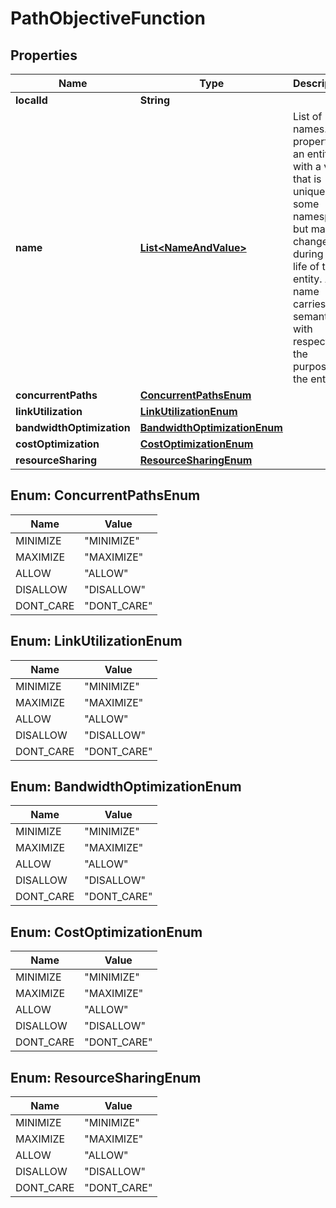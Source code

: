 
# PathObjectiveFunction

## Properties
Name | Type | Description | Notes
------------ | ------------- | ------------- | -------------
**localId** | **String** |  |  [optional]
**name** | [**List&lt;NameAndValue&gt;**](NameAndValue.md) | List of names. A property of an entity with a value that is unique in some namespace but may change during the life of the entity. A name carries no semantics with respect to the purpose of the entity. |  [optional]
**concurrentPaths** | [**ConcurrentPathsEnum**](#ConcurrentPathsEnum) |  |  [optional]
**linkUtilization** | [**LinkUtilizationEnum**](#LinkUtilizationEnum) |  |  [optional]
**bandwidthOptimization** | [**BandwidthOptimizationEnum**](#BandwidthOptimizationEnum) |  |  [optional]
**costOptimization** | [**CostOptimizationEnum**](#CostOptimizationEnum) |  |  [optional]
**resourceSharing** | [**ResourceSharingEnum**](#ResourceSharingEnum) |  |  [optional]


<a name="ConcurrentPathsEnum"></a>
## Enum: ConcurrentPathsEnum
Name | Value
---- | -----
MINIMIZE | &quot;MINIMIZE&quot;
MAXIMIZE | &quot;MAXIMIZE&quot;
ALLOW | &quot;ALLOW&quot;
DISALLOW | &quot;DISALLOW&quot;
DONT_CARE | &quot;DONT_CARE&quot;


<a name="LinkUtilizationEnum"></a>
## Enum: LinkUtilizationEnum
Name | Value
---- | -----
MINIMIZE | &quot;MINIMIZE&quot;
MAXIMIZE | &quot;MAXIMIZE&quot;
ALLOW | &quot;ALLOW&quot;
DISALLOW | &quot;DISALLOW&quot;
DONT_CARE | &quot;DONT_CARE&quot;


<a name="BandwidthOptimizationEnum"></a>
## Enum: BandwidthOptimizationEnum
Name | Value
---- | -----
MINIMIZE | &quot;MINIMIZE&quot;
MAXIMIZE | &quot;MAXIMIZE&quot;
ALLOW | &quot;ALLOW&quot;
DISALLOW | &quot;DISALLOW&quot;
DONT_CARE | &quot;DONT_CARE&quot;


<a name="CostOptimizationEnum"></a>
## Enum: CostOptimizationEnum
Name | Value
---- | -----
MINIMIZE | &quot;MINIMIZE&quot;
MAXIMIZE | &quot;MAXIMIZE&quot;
ALLOW | &quot;ALLOW&quot;
DISALLOW | &quot;DISALLOW&quot;
DONT_CARE | &quot;DONT_CARE&quot;


<a name="ResourceSharingEnum"></a>
## Enum: ResourceSharingEnum
Name | Value
---- | -----
MINIMIZE | &quot;MINIMIZE&quot;
MAXIMIZE | &quot;MAXIMIZE&quot;
ALLOW | &quot;ALLOW&quot;
DISALLOW | &quot;DISALLOW&quot;
DONT_CARE | &quot;DONT_CARE&quot;



